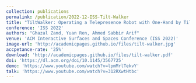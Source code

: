```yaml
---
collection: publications
permalink: /publication/2022-12-ISS-Tilt-Walker
title: "TiltWalker: Operating a Telepresence Robot with One-Hand by Tilt Controls on a Smartphone"
conference: 'ISS 2022'
authors: "Ghazal Zand, Yuan Ren, Ahmed Sabbir Arif"
venue: 'ACM Interactive Surfaces and Spaces Conference (ISS 2022)'
image-url: 'http://academicpages.github.io/files/tilt-walker.jpg'
accpetance-rate: '25%'
download: 'http://academicpages.github.io/files/tilt-walker.pdf'
doi: 'https://dl.acm.org/doi/10.1145/3567725'
demo: 'https://www.youtube.com/watch?v=lpmMrlTekvY'
talk: 'https://www.youtube.com/watch?v=312RXwtHtbc'
---
```

